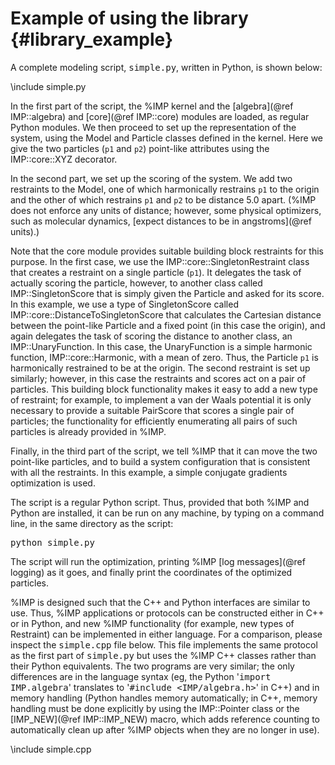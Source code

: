 Example of using the library {#library_example}
============================

A complete modeling script, <tt>simple.py</tt>, written in Python,
is shown below:

\include simple.py

In the first part of the script, the %IMP kernel and the
[algebra](@ref IMP::algebra) and [core](@ref IMP::core) modules are loaded,
as regular Python
modules. We then proceed to set up the representation of the system, using
the Model and Particle classes defined in the
kernel. Here we give the two particles (`p1` and `p2`) point-like attributes
using the IMP::core::XYZ decorator.

In the second part, we set up the scoring of the system. We add two restraints
to the Model, one of which harmonically restrains `p1` to the origin and the
other of which restrains `p1` and `p2` to be distance 5.0 apart. (%IMP does not
enforce any units of distance; however, some physical optimizers, such
as molecular dynamics, [expect distances to be in angstroms](@ref units).)

Note that
the core module provides suitable building block restraints for this purpose.
In the first case, we use the IMP::core::SingletonRestraint class that creates
a restraint on a single particle (`p1`). It delegates the task of actually
scoring the particle, however, to another class called
IMP::SingletonScore that is simply given the
Particle and asked for its score. In this example, we use a type of
SingletonScore called
IMP::core::DistanceToSingletonScore
that calculates the Cartesian distance between the point-like Particle and
a fixed point (in this case the origin), and again delegates the task of
scoring the distance to another class, an
IMP::UnaryFunction. In this case, the
UnaryFunction is a simple harmonic function, IMP::core::Harmonic,
with a mean of zero. Thus, the Particle `p1` is harmonically restrained
to be at the origin. The second restraint is set up similarly; however,
in this case the restraints and scores act on a pair of particles.
This building block functionality makes it easy to add a new type of
restraint; for example, to implement a van der Waals potential it is
only necessary to provide a suitable PairScore that scores a single pair
of particles; the functionality for efficiently enumerating all pairs
of such particles is already provided in %IMP.

Finally, in the third part of the script, we tell %IMP that it can move
the two point-like particles, and to build a system configuration that
is consistent with all the restraints. In this example, a simple conjugate
gradients optimization is used.

The script is a regular Python script. Thus, provided that both %IMP and
Python are installed, it can be run on any machine, by typing on a command
line, in the same directory as the script:

<tt>python simple.py</tt>

The script will run the optimization, printing %IMP [log messages](@ref logging)
as it goes, and finally print the coordinates of the optimized particles.

%IMP is designed such that the C++ and Python interfaces are similar to use.
Thus, %IMP applications or protocols can be constructed either in C++ or in
Python, and new %IMP functionality (for example, new types of Restraint)
can be implemented in either language. For a comparison, please inspect the
<tt>simple.cpp</tt> file below. This file implements the same protocol as
the first part of <tt>simple.py</tt> but uses the %IMP C++ classes rather
than their Python equivalents. The two programs are very similar; the only
differences are in the language syntax (eg, the Python
'<tt>import IMP.algebra</tt>' translates to
'<tt>\#include \<IMP/algebra.h\></tt>'
in C++) and in memory handling (Python handles memory automatically;
in C++, memory handling must be done explicitly by using the
IMP::Pointer class or the [IMP_NEW](@ref IMP::IMP_NEW) macro,
which adds reference counting to automatically clean up after %IMP objects
when they are no longer in use).

\include simple.cpp
